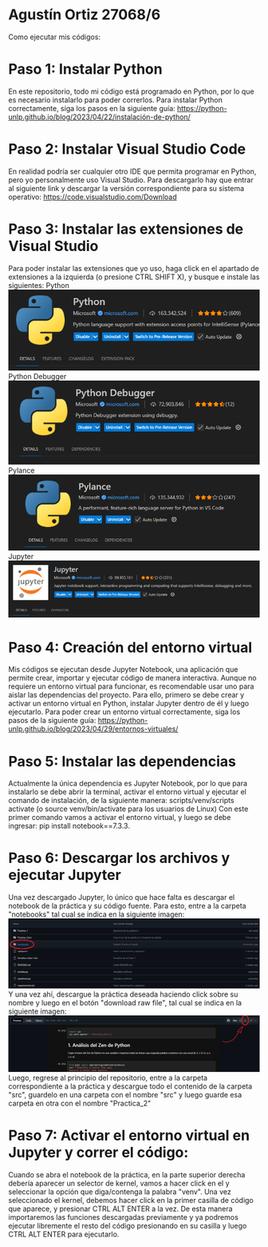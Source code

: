 # Agustín Ortiz  27068/6
Como ejecutar mis códigos:
# Paso 1: Instalar Python
En este repositorio, todo mi código está programado en Python, por lo que es necesario instalarlo para poder correrlos.
Para instalar Python correctamente, siga los pasos en la siguiente guía: https://python-unlp.github.io/blog/2023/04/22/instalación-de-python/
# Paso 2: Instalar Visual Studio Code
En realidad podría ser cualquier otro IDE que permita programar en Python, pero yo personalmente uso Visual Studio.
Para descargarlo hay que entrar al siguiente link y descargar la versión correspondiente para su sistema operativo: https://code.visualstudio.com/Download
# Paso 3: Instalar las extensiones de Visual Studio
Para poder instalar las extensiones que yo uso, haga click en el apartado de extensiones a la izquierda (o presione CTRL SHIFT X), y busque e instale las siguientes:
Python![alt text](image-1.png)
Python Debugger ![alt text](image-2.png)
Pylance![alt text](image.png)
Jupyter![alt text](image-5.png)
# Paso 4: Creación del entorno virtual
Mis códigos se ejecutan desde Jupyter Notebook, una aplicación que permite crear, importar y ejecutar código de manera interactiva. Aunque no requiere un entorno virtual para funcionar, es recomendable usar uno para aislar las dependencias del proyecto. Para ello, primero se debe crear y activar un entorno virtual en Python, instalar Jupyter dentro de él y luego ejecutarlo.
Para poder crear un entorno virtual correctamente, siga los pasos de la siguiente guía: https://python-unlp.github.io/blog/2023/04/29/entornos-virtuales/
# Paso 5: Instalar las dependencias
Actualmente la única dependencia es Jupyter Notebook, por lo que para instalarlo se debe abrir la terminal, activar el entorno virtual y ejecutar el comando de instalación, de la siguiente manera:
scripts/venv/scripts activate (o source venv/bin/activate para los usuarios de Linux)
Con este primer comando vamos a activar el entorno virtual, y luego se debe ingresar:
pip install notebook==7.3.3.
# Paso 6: Descargar los archivos y ejecutar Jupyter
Una vez descargado Jupyter, lo único que hace falta es descargar el notebook de la práctica y su código fuente. Para esto, entre a la carpeta "notebooks" tal cual se indica en la siguiente imagen:
![alt text](image-3.png)
Y una vez ahí, descargue la práctica deseada haciendo click sobre su nombre y luego en el botón "download raw file", tal cual se indica en la siguiente imagen:
![alt text](image-4.png)
Luego, regrese al principio del repositorio, entre a la carpeta correspondiente a la práctica y descargue todo el contenido de la carpeta "src", guardelo en una carpeta con el nombre "src" y luego guarde esa carpeta en otra con el nombre "Practica_2"
# Paso 7: Activar el entorno virtual en Jupyter y correr el código:
Cuando se abra el notebook de la práctica, en la parte superior derecha debería aparecer un selector de kernel, vamos a hacer click en el y seleccionar la opción que diga/contenga la palabra "venv".
Una vez seleccionado el kernel, debemos hacer click en la primer casilla de código que aparece, y presionar CTRL ALT ENTER a la vez. De esta manera importaremos las funciones descargadas previamente y ya podremos ejecutar libremente el resto del código presionando en su casilla y luego CTRL ALT ENTER para ejecutarlo.